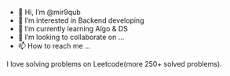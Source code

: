 - 👋 Hi, I’m @mir9qub
- 👀 I’m interested in Backend developing
- 🌱 I’m currently learning Algo & DS
- 💞️ I’m looking to collaborate on ...
- 📫 How to reach me ...

<!---
mir9qub/mir9qub is a ✨ special ✨ repository because its `README.md` (this file) appears on your GitHub profile.
You can click the Preview link to take a look at your changes.
--->
I love solving problems on Leetcode(more 250+ solved problems).
